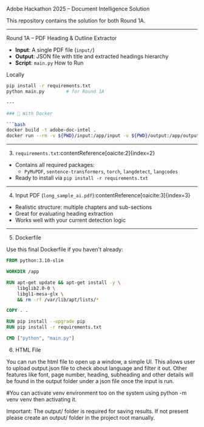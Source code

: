 Adobe Hackathon 2025 – Document Intelligence Solution

This repository contains the solution for both Round 1A.

---

Round 1A – PDF Heading & Outline Extractor

- **Input**: A single PDF file (`input/`)
- **Output**: JSON file with title and extracted headings hierarchy
- **Script**: `main.py`
  How to Run

Locally

````bash
pip install -r requirements.txt
python main.py        # for Round 1A

---

### 🐳 With Docker

```bash
docker build -t adobe-doc-intel .
docker run --rm -v ${PWD}/input:/app/input -v ${PWD}/output:/app/output adobe-doc-intel

````

---

3. `requirements.txt`:contentReference[oaicite:2]{index=2}

- Contains all required packages:
  - `PyMuPDF`, `sentence-transformers`, `torch`, `langdetect`, `langcodes`
- Ready to install via `pip install -r requirements.txt`

---

4.  Input PDF (`long_sample_ai.pdf`):contentReference[oaicite:3]{index=3}

- Realistic structure: multiple chapters and sub-sections
- Great for evaluating heading extraction
- Works well with your current detection logic

---

5. Dockerfile

Use this final Dockerfile if you haven't already:

```dockerfile
FROM python:3.10-slim

WORKDIR /app

RUN apt-get update && apt-get install -y \
    libglib2.0-0 \
    libgl1-mesa-glx \
    && rm -rf /var/lib/apt/lists/*

COPY . .

RUN pip install --upgrade pip
RUN pip install -r requirements.txt

CMD ["python", "main.py"]

```

6. HTML File

You can run the html file to open up a window, a simple UI.
This allows user to upload output.json file to check about language and filter it out.
Other features like font, page number, heading, subheading and other details will be found in the output folder under a json file once the input is run.

#You can activate venv environment too on the system using python -m venv venv
then activating it.

Important:  The output/ folder is required for saving results. If not present please create an output/ folder in the project root manually. 
